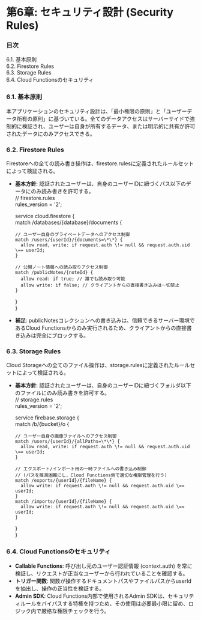 # **第6章: セキュリティ設計 (Security Rules)**

### **目次**

6.1. 基本原則  
6.2. Firestore Rules  
6.3. Storage Rules  
6.4. Cloud Functionsのセキュリティ

### **6.1. 基本原則**

本アプリケーションのセキュリティ設計は、「最小権限の原則」と「ユーザーデータ所有の原則」に基づいている。全てのデータアクセスはサーバーサイドで強制的に検証され、ユーザーは自身が所有するデータ、または明示的に共有が許可されたデータにのみアクセスできる。

### **6.2. Firestore Rules**

Firestoreへの全ての読み書き操作は、firestore.rulesに定義されたルールセットによって検証される。

* **基本方針**: 認証されたユーザーは、自身のユーザーIDに紐づくパス以下のデータにのみ読み書きを許可する。  
  // firestore.rules  
  rules\_version \= '2';

  service cloud.firestore {  
    match /databases/{database}/documents {

      // ユーザー自身のプライベートデータへのアクセス制御  
      match /users/{userId}/{documents=\*\*} {  
        allow read, write: if request.auth \!= null && request.auth.uid \== userId;  
      }

      // 公開ノート情報への読み取りアクセス制御  
      match /publicNotes/{noteId} {  
        allow read: if true; // 誰でも読み取り可能  
        allow write: if false; // クライアントからの直接書き込みは一切禁止  
      }  
    }  
  }

* **補足**: publicNotesコレクションへの書き込みは、信頼できるサーバー環境であるCloud Functionsからのみ実行されるため、クライアントからの直接書き込みは完全にブロックする。

### **6.3. Storage Rules**

Cloud Storageへの全てのファイル操作は、storage.rulesに定義されたルールセットによって検証される。

* **基本方針**: 認証されたユーザーは、自身のユーザーIDに紐づくフォルダ以下のファイルにのみ読み書きを許可する。  
  // storage.rules  
  rules\_version \= '2';

  service firebase.storage {  
    match /b/{bucket}/o {

      // ユーザー自身の画像ファイルへのアクセス制御  
      match /users/{userId}/{allPaths=\*\*} {  
        allow read, write: if request.auth \!= null && request.auth.uid \== userId;  
      }

      // エクスポート/インポート用の一時ファイルへの書き込み制御  
      // (パスを推測困難にし、Cloud Functions側で適切な権限管理を行う)  
      match /exports/{userId}/{fileName} {  
        allow write: if request.auth \!= null && request.auth.uid \== userId;  
      }  
      match /imports/{userId}/{fileName} {  
        allow write: if request.auth \!= null && request.auth.uid \== userId;  
      }  
    }  
  }

### **6.4. Cloud Functionsのセキュリティ**

* **Callable Functions**: 呼び出し元のユーザー認証情報 (context.auth) を常に検証し、リクエストが正当なユーザーから行われていることを確認する。  
* **トリガー関数**: 関数が操作するドキュメントパスやファイルパスからuserIdを抽出し、操作の正当性を検証する。  
* **Admin SDK**: Cloud Functions内部で使用されるAdmin SDKは、セキュリティルールをバイパスする特権を持つため、その使用は必要最小限に留め、ロジック内で厳格な権限チェックを行う。
